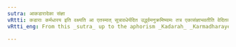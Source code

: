 ```yaml
---
sutra: आकडारादेका संज्ञा
vRtti: कडाराः कर्मधारय इति वक्ष्यति आ एतस्मात् सूत्रावधेर्यदित उर्द्ध्वमनुक्रमिष्यामः तत्र एकासंज्ञाभवतीति वेदितव्यम् ॥
vRtti_eng: From this _sutra_ up to the aphorism _Kadarah_ _Karmadharaye_ (II. 2. 38) only one name of each thing named is to be understood.

---
```

